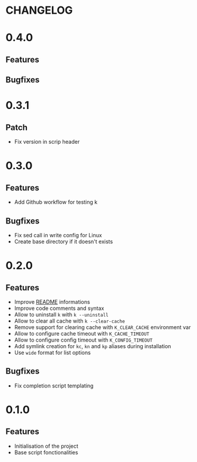 # CHANGELOG

# 0.4.0

## Features


## Bugfixes



# 0.3.1

## Patch

- Fix version in scrip header


# 0.3.0

## Features

- Add Github workflow for testing k

## Bugfixes

- Fix sed call in write config for Linux
- Create base directory if it doesn't exists


# 0.2.0

## Features

- Improve [README](README.md) informations
- Improve code comments and syntax
- Allow to uninstall `k` with `k --uninstall`
- Allow to clear all cache with `k --clear-cache`
- Remove support for clearing cache with `K_CLEAR_CACHE` environment var
- Allow to configure cache timeout with `K_CACHE_TIMEOUT`
- Allow to configure config timeout with `K_CONFIG_TIMEOUT`
- Add symlink creation for `kc`, `kn` and `kp` aliases during installation
- Use `wide` format for list options

## Bugfixes

- Fix completion script templating


# 0.1.0

## Features

- Initialisation of the project
- Base script fonctionalities